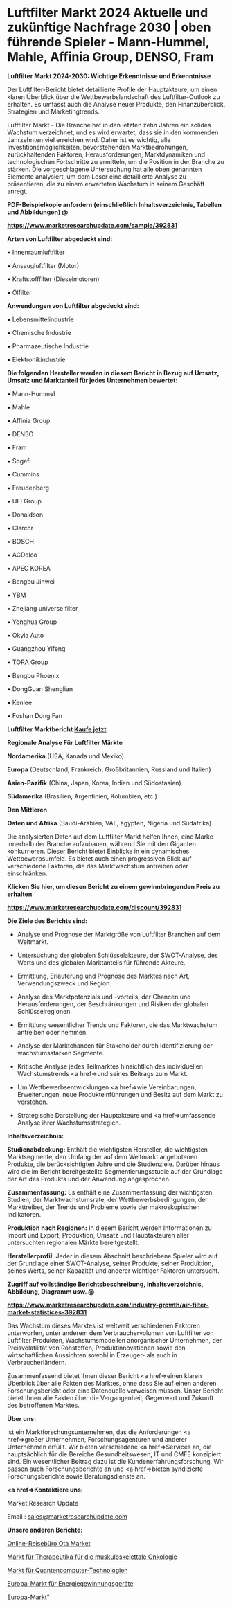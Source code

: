 # Luftfilter Markt 2024 Aktuelle und zukünftige Nachfrage 2030 | oben führende Spieler - Mann-Hummel, Mahle, Affinia Group, DENSO, Fram

<strong>Luftfilter Markt 2024-2030: Wichtige Erkenntnisse und Erkenntnisse</strong>

Der Luftfilter-Bericht bietet detaillierte Profile der Hauptakteure, um einen klaren Überblick über die Wettbewerbslandschaft des Luftfilter-Outlook zu erhalten. Es umfasst auch die Analyse neuer Produkte, den Finanzüberblick, Strategien und Marketingtrends.

Luftfilter Markt - Die Branche hat in den letzten zehn Jahren ein solides Wachstum verzeichnet, und es wird erwartet, dass sie in den kommenden Jahrzehnten viel erreichen wird. Daher ist es wichtig, alle Investitionsmöglichkeiten, bevorstehenden Marktbedrohungen, zurückhaltenden Faktoren, Herausforderungen, Marktdynamiken und technologischen Fortschritte zu ermitteln, um die Position in der Branche zu stärken. Die vorgeschlagene Untersuchung hat alle oben genannten Elemente analysiert, um dem Leser eine detaillierte Analyse zu präsentieren, die zu einem erwarteten Wachstum in seinem Geschäft anregt.



<strong><b>PDF-Beispielkopie anfordern (einschließlich Inhaltsverzeichnis, Tabellen und Abbildungen) @ </b></strong>

<strong><a href=https://www.marketresearchupdate.com/sample/392831>

<strong>https://www.marketresearchupdate.com/sample/392831</u></a></strong></strong>



<strong>Arten von Luftfilter abgedeckt sind:</strong>

• Innenraumluftfilter

• Ansaugluftfilter (Motor)

• Kraftstofffilter (Dieselmotoren)

• Ölfilter



<strong>Anwendungen von Luftfilter abgedeckt sind:</strong>

• Lebensmittelindustrie

• Chemische Industrie

• Pharmazeutische Industrie

• Elektronikindustrie



<strong>Die folgenden Hersteller werden in diesem Bericht in Bezug auf Umsatz, Umsatz und Marktanteil für jedes Unternehmen bewertet:</strong>

• Mann-Hummel

• Mahle

• Affinia Group

• DENSO

• Fram

• Sogefi

• Cummins

• Freudenberg

• UFI Group

• Donaldson

• Clarcor

• BOSCH

• ACDelco

• APEC KOREA

• Bengbu Jinwei

• YBM

• Zhejiang universe filter

• Yonghua Group

• Okyia Auto

• Guangzhou Yifeng

• TORA Group

• Bengbu Phoenix

• DongGuan Shenglian

• Kenlee

• Foshan Dong Fan



<strong>Luftfilter Marktbericht <a href=https://www.marketresearchupdate.com/buynow/392831>Kaufe jetzt</a></strong>



<strong>Regionale Analyse Für Luftfilter Märkte</strong>



<strong>Nordamerika</strong> (USA, Kanada und Mexiko)



<strong>Europa</strong> (Deutschland, Frankreich, Großbritannien, Russland und Italien)



<strong>Asien-Pazifik</strong> (China, Japan, Korea, Indien und Südostasien)



<strong>Südamerika</strong> (Brasilien, Argentinien, Kolumbien, etc.)



<strong>Den Mittleren</strong> 

<strong>Osten und Afrika</strong> (Saudi-Arabien, VAE, ägypten, Nigeria und Südafrika)

Die analysierten Daten auf dem Luftfilter Markt helfen Ihnen, eine Marke innerhalb der Branche aufzubauen, während Sie mit den Giganten konkurrieren. Dieser Bericht bietet Einblicke in ein dynamisches Wettbewerbsumfeld. Es bietet auch einen progressiven Blick auf verschiedene Faktoren, die das Marktwachstum antreiben oder einschränken.



<strong>Klicken Sie hier, um diesen Bericht zu einem gewinnbringenden Preis zu erhalten
</strong>

<strong><a href=https://www.marketresearchupdate.com/discount/392831>https://www.marketresearchupdate.com/discount/392831</b></u></strong></a>



<strong>Die Ziele des Berichts sind:</strong>

- Analyse und Prognose der Marktgröße von Luftfilter Branchen auf dem Weltmarkt.

- Untersuchung der globalen Schlüsselakteure, der SWOT-Analyse, des Werts und des globalen Marktanteils für führende Akteure.

- Ermittlung, Erläuterung und Prognose des Marktes nach Art, Verwendungszweck und Region.

- Analyse des Marktpotenzials und -vorteils, der Chancen und Herausforderungen, der Beschränkungen und Risiken der globalen Schlüsselregionen.

- Ermittlung wesentlicher Trends und Faktoren, die das Marktwachstum antreiben oder hemmen.

- Analyse der Marktchancen für Stakeholder durch Identifizierung der wachstumsstarken Segmente.

- Kritische Analyse jedes Teilmarktes hinsichtlich des individuellen Wachstumstrends <a href=>und</a> seines Beitrags zum Markt.

- Um Wettbewerbsentwicklungen <a href=>wie</a> Vereinbarungen, Erweiterungen, neue Produkteinführungen und Besitz auf dem Markt zu verstehen.

- Strategische Darstellung der Hauptakteure und <a href=>umfas</a>sende Analyse ihrer Wachstumsstrategien.



<strong>Inhaltsverzeichnis:</strong>



<strong>Studienabdeckung:</strong> Enthält die wichtigsten Hersteller, die wichtigsten Marktsegmente, den Umfang der auf dem Weltmarkt angebotenen Produkte, die berücksichtigten Jahre und die Studienziele. Darüber hinaus wird die im Bericht bereitgestellte Segmentierungsstudie auf der Grundlage der Art des Produkts und der Anwendung angesprochen.



<strong>Zusammenfassung:</strong> Es enthält eine Zusammenfassung der wichtigsten Studien, der Marktwachstumsrate, der Wettbewerbsbedingungen, der Markttreiber, der Trends und Probleme sowie der makroskopischen Indikatoren.



<strong>Produktion nach Regionen:</strong> In diesem Bericht werden Informationen zu Import und Export, Produktion, Umsatz und Hauptakteuren aller untersuchten regionalen Märkte bereitgestellt.



<strong>Herstellerprofil:</strong> Jeder in diesem Abschnitt beschriebene Spieler wird auf der Grundlage einer SWOT-Analyse, seiner Produkte, seiner Produktion, seines Werts, seiner Kapazität und anderer wichtiger Faktoren untersucht.



<strong><b>Zugriff auf vollständige Berichtsbeschreibung, Inhaltsverzeichnis, Abbildung, Diagramm usw. @ </b></strong>

<strong><a href=https://www.marketresearchupdate.com/industry-growth/air-filter-market-statistices-392831>https://www.marketresearchupdate.com/industry-growth/air-filter-market-statistices-392831</a></strong>

Das Wachstum dieses Marktes ist weltweit verschiedenen Faktoren unterworfen, unter anderem dem Verbrauchervolumen von Luftfilter von Luftfilter Produkten, Wachstumsmodellen anorganischer Unternehmen, der Preisvolatilität von Rohstoffen, Produktinnovationen sowie den wirtschaftlichen Aussichten sowohl in Erzeuger- als auch in Verbraucherländern.

Zusammenfassend bietet Ihnen dieser Bericht <a href=>einen</a> klaren Überblick über alle Fakten des Marktes, ohne dass Sie auf einen anderen Forschungsbericht oder eine Datenquelle verweisen müssen. Unser Bericht bietet Ihnen alle Fakten über die Vergangenheit, Gegenwart und Zukunft des betroffenen Marktes.



<strong>Über uns:</strong>

 ist ein Marktforschungsunternehmen, das die Anforderungen <a href=>großer</a> Unternehmen, Forschungsagenturen und anderer Unternehmen erfüllt. Wir bieten verschiedene <a href=>Services</a> an, die hauptsächlich für die Bereiche Gesundheitswesen, IT und CMFE konzipiert sind. Ein wesentlicher Beitrag dazu ist die Kundenerfahrungsforschung. Wir passen auch Forschungsberichte an und <a href=>bieten</a> syndizierte Forschungsberichte sowie Beratungsdienste an.



<strong><a href=>Kontaktiere uns:</a></strong>

Market Research Update

Email : sales@marketresearchupdate.com



<strong>Unsere anderen Berichte:</strong>

<a href=https://www.linkedin.com/pulse/online-travel-agency-ota-market-future-scope>Online-Reisebüro Ota Market</a>

<a href=https://www.linkedin.com/pulse/musculoskeletal-oncology-therapeutics-market-1f>Markt für Therapeutika für die muskuloskelettale Onkologie</a>

<a href=https://www.linkedin.com/pulse/quantum-computing-technologies-market-size-trends>Markt für Quantencomputer-Technologien</a>

<a href=https://www.linkedin.com/pulse/europe-energy-harvesting-equipmentmarket-see-massive-growth>Europa-Markt für Energiegewinnungsgeräte</a>

<a href=https://www.linkedin.com/pulse/europe-marketing-ad-spending-market-2023-huge-qqszf/>Europa-Markt</a>"
